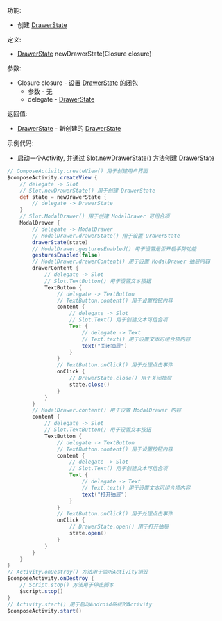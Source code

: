 功能:

+ 创建 [DrawerState](/API/UI/Compose/State/DrawerState/README.md)

定义:

+ [DrawerState](/API/UI/Compose/State/DrawerState/README.md) newDrawerState(Closure closure)

参数:

+ Closure closure - 设置 [DrawerState](/API/UI/Compose/State/DrawerState/README.md) 的闭包
    + 参数 - 无
    + delegate - [DrawerState](/API/UI/Compose/State/DrawerState/README.md)

返回值:

+ [DrawerState](/API/UI/Compose/State/DrawerState/README.md) -
  新创建的 [DrawerState](/API/UI/Compose/State/DrawerState/README.md)

示例代码:

+ 启动一个Activity, 并通过 [Slot.newDrawerState()](/API/UI/Compose/Slot/Slot/README.md?id=newDrawerState)
  方法创建 [DrawerState](/API/UI/Compose/State/DrawerState/README.md)

```groovy
// ComposeActivity.createView() 用于创建用户界面
$composeActivity.createView {
    // delegate -> Slot
    // Slot.newDrawerState() 用于创建 DrawerState
    def state = newDrawerState {
        // delegate -> DrawerState
    }
    // Slot.ModalDrawer() 用于创建 ModalDrawer 可组合项
    ModalDrawer {
        // delegate -> ModalDrawer
        // ModalDrawer.drawerState() 用于设置 DrawerState
        drawerState(state)
        // ModalDrawer.gesturesEnabled() 用于设置是否开启手势功能
        gesturesEnabled(false)
        // ModalDrawer.drawerContent() 用于设置 ModalDrawer 抽屉内容
        drawerContent {
            // delegate -> Slot
            // Slot.TextButton() 用于设置文本按钮
            TextButton {
                // delegate -> TextButton
                // TextButton.content() 用于设置按钮内容
                content {
                    // delegate -> Slot
                    // Slot.Text() 用于创建文本可组合项
                    Text {
                        // delegate -> Text
                        // Text.text() 用于设置文本可组合项内容
                        text("关闭抽屉")
                    }
                }
                // TextButton.onClick() 用于处理点击事件
                onClick {
                    // DrawerState.close() 用于关闭抽屉
                    state.close()
                }
            }
        }
        // ModalDrawer.content() 用于设置 ModalDrawer 内容
        content {
            // delegate -> Slot
            // Slot.TextButton() 用于设置文本按钮
            TextButton {
                // delegate -> TextButton
                // TextButton.content() 用于设置按钮内容
                content {
                    // delegate -> Slot
                    // Slot.Text() 用于创建文本可组合项
                    Text {
                        // delegate -> Text
                        // Text.text() 用于设置文本可组合项内容
                        text("打开抽屉")
                    }
                }
                // TextButton.onClick() 用于处理点击事件
                onClick {
                    // DrawerState.open() 用于打开抽屉
                    state.open()
                }
            }
        }
    }
}
// Activity.onDestroy() 方法用于监听Activity销毁
$composeActivity.onDestroy {
    // Script.stop() 方法用于停止脚本
    $script.stop()
}
// Activity.start() 用于启动Android系统的Activity
$composeActivity.start()
```